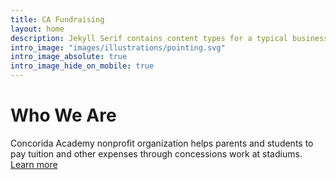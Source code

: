```yaml
---
title: CA Fundraising
layout: home
description: Jekyll Serif contains content types for a typical business website. The theme is fully responsive, blazing fast and artfully illustrated.
intro_image: "images/illustrations/pointing.svg"
intro_image_absolute: true
intro_image_hide_on_mobile: true
---
```


# Who We Are

Concorida Academy nonprofit organization helps parents and students to pay tuition and other expenses through concessions work at stadiums. [Learn more]()
